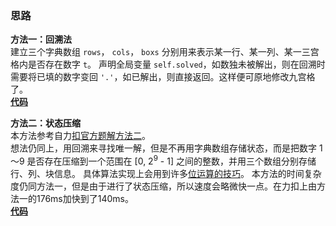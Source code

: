 ### 思路
**方法一：回溯法**  
建立三个字典数组 `rows`， `cols`， `boxs` 分别用来表示某一行、某一列、某一三宫格内是否存在数字 `t`。
声明全局变量 `self.solved`，如数独未被解出，则在回溯时需要将已填的数字变回 `'.'`，如已解出，则直接返回。这样便可原地修改九宫格了。  
[**代码**](https://github.com/Mathstarry/Leetcode/blob/master/problems/0037_solveSudoku/solution1.py)

**方法二：状态压缩**  
本方法参考自力[扣官方题解方法二](https://leetcode-cn.com/problems/sudoku-solver/solution/jie-shu-du-by-leetcode-solution/)。  
想法仍同上，用回溯来寻找唯一解，但是不再用字典数组存储状态，而是把数字 1～9 是否存在压缩到一个范围在 [0, 2<sup>9</sup> - 1] 之间的整数，并用三个数组分别存储行、列、块信息。
具体算法实现上会用到许多[位运算的技巧](https://github.com/Mathstarry/Leetcode/blob/master/tricks/bit-operation/README.md)。
本方法的时间复杂度仍同方法一，但是由于进行了状态压缩，所以速度会略微快一点。在力扣上由方法一的176ms加快到了140ms。  
[**代码**](https://github.com/Mathstarry/Leetcode/blob/master/problems/0037_solveSudoku/solution2-bitmask.py)
